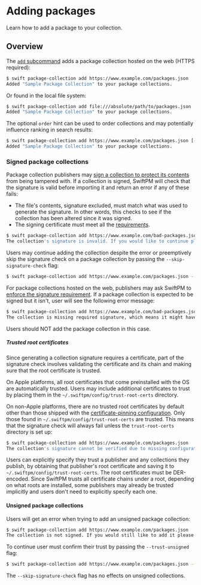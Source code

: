# Adding packages

Learn how to add a package to your collection.

## Overview

The [`add` subcommand](<doc:PackageCollectionAdd>) adds a package collection hosted on the web (HTTPS required):

```bash
$ swift package-collection add https://www.example.com/packages.json
Added "Sample Package Collection" to your package collections.
```

Or found in the local file system:

```bash
$ swift package-collection add file:///absolute/path/to/packages.json
Added "Sample Package Collection" to your package collections.
```

The optional `order` hint can be used to order collections and may potentially influence ranking in search results:

```bash
$ swift package-collection add https://www.example.com/packages.json [--order N]
Added "Sample Package Collection" to your package collections.
```

### Signed package collections

Package collection publishers may [sign a collection to protect its contents](<doc:PackageCollectionSigning>) from being tampered with. 
If a collection is signed, SwiftPM will check that the 
signature is valid before importing it and return an error if any of these fails:
- The file's contents, signature excluded, must match what was used to generate the signature. 
In other words, this checks to see if the collection has been altered since it was signed.
- The signing certificate must meet all the [requirements](<doc:PackageCollectionSigning#Requirements-on-signing-certificate>).

```bash
$ swift package-collection add https://www.example.com/bad-packages.json
The collection's signature is invalid. If you would like to continue please rerun command with '--skip-signature-check'.
```

Users may continue adding the collection despite the error or preemptively skip the signature check on a package collection by passing the `--skip-signature-check` flag:

```bash
$ swift package-collection add https://www.example.com/packages.json --skip-signature-check
```

For package collections hosted on the web, publishers may ask SwiftPM to [enforce the signature requirement](<doc:PackageCollectionSigning#Protecting-package-collections>). If a package collection is
expected to be signed but it isn't, user will see the following error message:

```bash
$ swift package-collection add https://www.example.com/bad-packages.json
The collection is missing required signature, which means it might have been compromised.
```

Users should NOT add the package collection in this case.

##### Trusted root certificates

Since generating a collection signature requires a certificate, part of the signature check involves validating the certificate and its chain and making sure that the root certificate is trusted.

On Apple platforms, all root certificates that come preinstalled with the OS are automatically trusted. Users may include additional certificates to trust by placing 
them in the `~/.swiftpm/config/trust-root-certs` directory. 

On non-Apple platforms, there are no trusted root certificates by default other than those shipped with the [certificate-pinning configuration](<doc:PackageCollectionSigning#Protecting-package-collections>). Only those 
found in `~/.swiftpm/config/trust-root-certs` are trusted. This means that the signature check will always fail unless the `trust-root-certs` directory is set up:

```bash
$ swift package-collection add https://www.example.com/packages.json
The collection's signature cannot be verified due to missing configuration.
```

Users can explicitly specify they trust a publisher and any collections they publish, by obtaining that publisher's root certificate and saving it to `~/.swiftpm/config/trust-root-certs`. The 
root certificates must be DER-encoded. Since SwiftPM trusts all certificate chains under a root, depending on what roots are installed, some publishers may already be trusted implicitly and 
users don't need to explicitly specify each one. 

#### Unsigned package collections

Users will get an error when trying to add an unsigned package collection:

```bash
$ swift package-collection add https://www.example.com/packages.json
The collection is not signed. If you would still like to add it please rerun 'add' with '--trust-unsigned'.
```

To continue user must confirm their trust by passing the `--trust-unsigned` flag:

```bash
$ swift package-collection add https://www.example.com/packages.json --trust-unsigned
```

The `--skip-signature-check` flag has no effects on unsigned collections.
